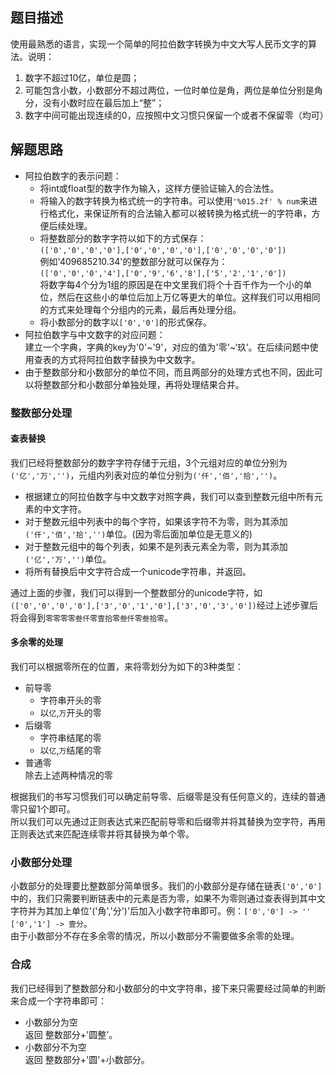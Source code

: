 ## 题目描述
使用最熟悉的语言，实现一个简单的阿拉伯数字转换为中文大写人民币文字的算法。说明：    

1. 数字不超过10亿，单位是圆；
2. 可能包含小数，小数部分不超过两位，一位时单位是角，两位是单位分别是角分，没有小数时应在最后加上“整”；
3. 数字中间可能出现连续的0，应按照中文习惯只保留一个或者不保留零（均可）    

## 解题思路
- 阿拉伯数字的表示问题：
  - 将int或float型的数字作为输入，这样方便验证输入的合法性。    
  - 将输入的数字转换为格式统一的字符串。可以使用`'%015.2f' % num`来进行格式化，来保证所有的合法输入都可以被转换为格式统一的字符串，方便后续处理。    
  - 将整数部分的数字字符以如下的方式保存：    
    `(['0','0','0','0'],['0','0','0','0'],['0','0','0','0'])`     
    例如'409685210.34'的整数部分就可以保存为：    
    `(['0','0','0','4'],['0','9','6','8'],['5','2','1','0'])`    
    将数字每4个分为1组的原因是在中文里我们将个十百千作为一个小的单位，然后在这些小的单位后加上万亿等更大的单位。这样我们可以用相同的方式来处理每个分组内的元素，最后再处理分组。     
  - 将小数部分的数字以`['0','0']`的形式保存。
- 阿拉伯数字与中文数字的对应问题：    
建立一个字典，字典的key为'0'~'9'，对应的值为'零'~‘玖’。在后续问题中使用查表的方式将阿拉伯数字替换为中文数字。
- 由于整数部分和小数部分的单位不同，而且两部分的处理方式也不同，因此可以将整数部分和小数部分单独处理，再将处理结果合并。     

### 整数部分处理
#### 查表替换    
我们已经将整数部分的数字字符存储于元组，3个元组对应的单位分别为`('亿','万','')`，元组内列表对应的单位分别为`('仟','佰','拾','')`。       

- 根据建立的阿拉伯数字与中文数字对照字典，我们可以查到整数元组中所有元素的中文字符。    
- 对于整数元组中列表中的每个字符，如果该字符不为零，则为其添加`('仟','佰','拾','')`单位。(因为零后面加单位是无意义的)    
- 对于整数元组中的每个列表，如果不是列表元素全为零，则为其添加`('亿','万','')`单位。    
- 将所有替换后中文字符合成一个unicode字符串，并返回。

通过上面的步骤，我们可以得到一个整数部分的unicode字符，如`(['0','0','0','0'],['3','0','1','0'],['3','0','3','0'])`经过上述步骤后将会得到`零零零零叁仟零壹拾零叁仟零叁拾零`。
#### 多余零的处理
我们可以根据零所在的位置，来将零划分为如下的3种类型：    

- 前导零    
  - 字符串开头的零
  - 以`亿`,`万`开头的零    
- 后缀零    
  - 字符串结尾的零    
  - 以`亿`,`万`结尾的零    
- 普通零    
除去上述两种情况的零

根据我们的书写习惯我们可以确定前导零、后缀零是没有任何意义的，连续的普通零只留1个即可。     
所以我们可以先通过正则表达式来匹配前导零和后缀零并将其替换为空字符，再用正则表达式来匹配连续零并将其替换为单个零。    

### 小数部分处理   
小数部分的处理要比整数部分简单很多。我们的小数部分是存储在链表`['0','0']`中的，我们只需要判断链表中的元素是否为零，如果不为零则通过查表得到其中文字符并为其加上单位'('角','分')'后加入小数字符串即可。例：`['0','0'] -> ''` `['0','1'] -> 壹分`。    
由于小数部分不存在多余零的情况，所以小数部分不需要做多余零的处理。    

### 合成    
我们已经得到了整数部分和小数部分的中文字符串，接下来只需要经过简单的判断来合成一个字符串即可：    

- 小数部分为空    
返回 整数部分+'圆整'。    
- 小数部分不为空    
返回 整数部分+'圆'+小数部分。